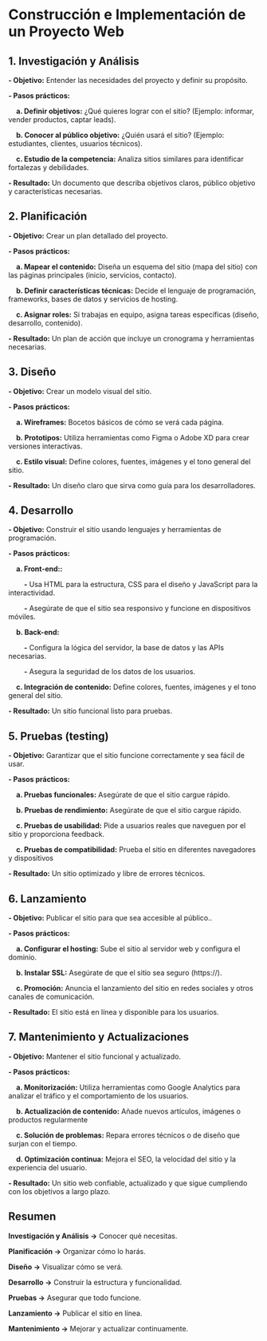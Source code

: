 # Construcción e Implementación de un Proyecto Web

## 1. Investigación y Análisis

**- Objetivo:** Entender las necesidades del proyecto y definir su propósito.

**- Pasos prácticos:**

&nbsp;&nbsp;&nbsp;&nbsp;**a. Definir objetivos:** ¿Qué quieres lograr con el sitio? (Ejemplo: informar, vender productos, captar leads).

&nbsp;&nbsp;&nbsp;&nbsp;**b. Conocer al público objetivo:** ¿Quién usará el sitio? (Ejemplo: estudiantes, clientes, usuarios técnicos).

&nbsp;&nbsp;&nbsp;&nbsp;**c. Estudio de la competencia:** Analiza sitios similares para identificar fortalezas y debilidades.

**- Resultado:** Un documento que describa objetivos claros, público objetivo y características necesarias.

## 2. Planificación

**- Objetivo:** Crear un plan detallado del proyecto.

**- Pasos prácticos:**

&nbsp;&nbsp;&nbsp;&nbsp;**a. Mapear el contenido:** Diseña un esquema del sitio (mapa del sitio) con las páginas principales (inicio, servicios, contacto).

&nbsp;&nbsp;&nbsp;&nbsp;**b. Definir características técnicas:** Decide el lenguaje de programación, frameworks, bases de datos y servicios de hosting.

&nbsp;&nbsp;&nbsp;&nbsp;**c. Asignar roles:** Si trabajas en equipo, asigna tareas específicas (diseño, desarrollo, contenido).

**- Resultado:** Un plan de acción que incluye un cronograma y herramientas necesarias.

## 3. Diseño

**- Objetivo:** Crear un modelo visual del sitio.

**- Pasos prácticos:**

&nbsp;&nbsp;&nbsp;&nbsp;**a. Wireframes:** Bocetos básicos de cómo se verá cada página.

&nbsp;&nbsp;&nbsp;&nbsp;**b. Prototipos:** Utiliza herramientas como Figma o Adobe XD para crear versiones interactivas.

&nbsp;&nbsp;&nbsp;&nbsp;**c. Estilo visual:** Define colores, fuentes, imágenes y el tono general del sitio.

**- Resultado:** Un diseño claro que sirva como guía para los desarrolladores.


## 4. Desarrollo

**- Objetivo:** Construir el sitio usando lenguajes y herramientas de programación.

**- Pasos prácticos:**

&nbsp;&nbsp;&nbsp;&nbsp;**a. Front-end::** 

&nbsp;&nbsp;&nbsp;&nbsp;&nbsp;&nbsp;&nbsp;&nbsp;**-** Usa HTML para la estructura, CSS para el diseño y JavaScript para la interactividad. 

&nbsp;&nbsp;&nbsp;&nbsp;&nbsp;&nbsp;&nbsp;&nbsp;**-** Asegúrate de que el sitio sea responsivo y funcione en dispositivos móviles.

&nbsp;&nbsp;&nbsp;&nbsp;**b. Back-end:** 

&nbsp;&nbsp;&nbsp;&nbsp;&nbsp;&nbsp;&nbsp;&nbsp;**-** Configura la lógica del servidor, la base de datos y las APIs necesarias.

&nbsp;&nbsp;&nbsp;&nbsp;&nbsp;&nbsp;&nbsp;&nbsp;**-** Asegura la seguridad de los datos de los usuarios.

&nbsp;&nbsp;&nbsp;&nbsp;**c. Integración de contenido:** Define colores, fuentes, imágenes y el tono general del sitio.

**- Resultado:** Un sitio funcional listo para pruebas.


## 5. Pruebas (testing)

**- Objetivo:** Garantizar que el sitio funcione correctamente y sea fácil de usar.

**- Pasos prácticos:**

&nbsp;&nbsp;&nbsp;&nbsp;**a. Pruebas funcionales:** Asegúrate de que el sitio cargue rápido.

&nbsp;&nbsp;&nbsp;&nbsp;**b. Pruebas de rendimiento:** Asegúrate de que el sitio cargue rápido.

&nbsp;&nbsp;&nbsp;&nbsp;**c. Pruebas de usabilidad:** Pide a usuarios reales que naveguen por el sitio y proporciona feedback.

&nbsp;&nbsp;&nbsp;&nbsp;**c. Pruebas de compatibilidad:** Prueba el sitio en diferentes navegadores y dispositivos

**- Resultado:** Un sitio optimizado y libre de errores técnicos.

## 6. Lanzamiento
**- Objetivo:** Publicar el sitio para que sea accesible al público..

**- Pasos prácticos:**

&nbsp;&nbsp;&nbsp;&nbsp;**a. Configurar el hosting:** Sube el sitio al servidor web y configura el dominio.

&nbsp;&nbsp;&nbsp;&nbsp;**b. Instalar SSL:** Asegúrate de que el sitio sea seguro (https://).

&nbsp;&nbsp;&nbsp;&nbsp;**c. Promoción:** Anuncia el lanzamiento del sitio en redes sociales y otros canales de comunicación.

**- Resultado:** El sitio está en línea y disponible para los usuarios.

## 7. Mantenimiento y Actualizaciones
**- Objetivo:** Mantener el sitio funcional y actualizado.

**- Pasos prácticos:**

&nbsp;&nbsp;&nbsp;&nbsp;**a. Monitorización:** Utiliza herramientas como Google Analytics para analizar el tráfico y el comportamiento de los usuarios.

&nbsp;&nbsp;&nbsp;&nbsp;**b. Actualización de contenido:** Añade nuevos artículos, imágenes o productos regularmente

&nbsp;&nbsp;&nbsp;&nbsp;**c. Solución de problemas:** Repara errores técnicos o de diseño que surjan con el tiempo.

&nbsp;&nbsp;&nbsp;&nbsp;**d. Optimización continua:** Mejora el SEO, la velocidad del sitio y la experiencia del usuario.

**- Resultado:** Un sitio web confiable, actualizado y que sigue cumpliendo con los objetivos a largo plazo.

## Resumen

**Investigación y Análisis →** Conocer qué necesitas.

**Planificación →** Organizar cómo lo harás.

**Diseño →** Visualizar cómo se verá.

**Desarrollo →** Construir la estructura y funcionalidad.

**Pruebas →** Asegurar que todo funcione.

**Lanzamiento →** Publicar el sitio en línea.

**Mantenimiento →** Mejorar y actualizar continuamente.
